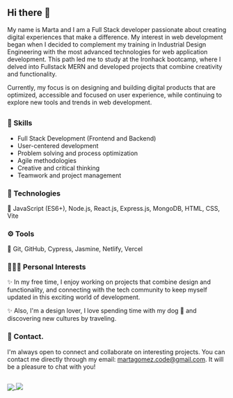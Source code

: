 ## Hi there 👋

My name is Marta and I am a Full Stack developer passionate about creating digital experiences that make a difference. My interest in web development began when I decided to complement my training in Industrial Design Engineering with the most advanced technologies for web application development. This path led me to study at the Ironhack bootcamp, where I delved into Fullstack MERN and developed projects that combine creativity and functionality.

Currently, my focus is on designing and building digital products that are optimized, accessible and focused on user experience, while continuing to explore new tools and trends in web development.

##


### 🧠 Skills
- Full Stack Development (Frontend and Backend)
- User-centered development
- Problem solving and process optimization
- Agile methodologies
- Creative and critical thinking
- Teamwork and project management


### 🚀 Technologies 

📌 JavaScript (ES6+), Node.js, React.js, Express.js, MongoDB, HTML, CSS, Vite


### ⚙️ Tools

📌 Git, GitHub, Cypress, Jasmine, Netlify, Vercel


### 👩🏻‍💻 Personal Interests

✨ In my free time, I enjoy working on projects that combine design and functionality, and connecting with the tech community to keep myself updated in this exciting world of development.

✨ Also, I'm a design lover, I love spending time with my dog 🐾 and discovering new cultures by traveling.


### 📩 Contact.
I'm always open to connect and collaborate on interesting projects. You can contact me directly through my email: martagomez.code@gmail.com. It will be a pleasure to chat with you!

##

<a href="https://github.com/martxgomez/github-readme-stats">
  <img align="center" src="https://github-readme-stats.vercel.app/api?username=martxgomez&show_icons=true" />
</a>
<a href="https://github.com/martxgomez/top-langs">
  <img align="top" src="https://github-readme-stats.vercel.app/api/top-langs/?username=martxgomez&layout=compact" />
</a>




<!--
**martxgomez/martxgomez** is a ✨ _special_ ✨ repository because its `README.md` (this file) appears on your GitHub profile.

Here are some ideas to get you started:

- 🔭 I’m currently working on ...
- 🌱 I’m currently learning ...
- 👯 I’m looking to collaborate on ...
- 🤔 I’m looking for help with ...
- 💬 Ask me about ...
- 📫 How to reach me: ...
- 😄 Pronouns: ...
- ⚡ Fun fact: ...
-->
